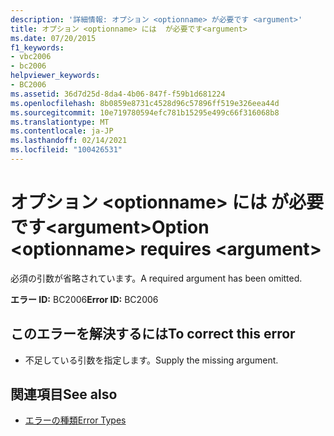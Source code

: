 ```yaml
---
description: '詳細情報: オプション <optionname> が必要です <argument>'
title: オプション <optionname> には  が必要です<argument>
ms.date: 07/20/2015
f1_keywords:
- vbc2006
- bc2006
helpviewer_keywords:
- BC2006
ms.assetid: 36d7d25d-8da4-4b06-847f-f59b1d681224
ms.openlocfilehash: 8b0859e8731c4528d96c57896ff519e326eea44d
ms.sourcegitcommit: 10e719780594efc781b15295e499c66f316068b8
ms.translationtype: MT
ms.contentlocale: ja-JP
ms.lasthandoff: 02/14/2021
ms.locfileid: "100426531"
---
```

# <a name="option-optionname-requires-argument"></a><span data-ttu-id="d07d3-103">オプション \<optionname> には  が必要です\<argument></span><span class="sxs-lookup"><span data-stu-id="d07d3-103">Option \<optionname> requires \<argument></span></span>

<span data-ttu-id="d07d3-104">必須の引数が省略されています。</span><span class="sxs-lookup"><span data-stu-id="d07d3-104">A required argument has been omitted.</span></span>  
  
 <span data-ttu-id="d07d3-105">**エラー ID:** BC2006</span><span class="sxs-lookup"><span data-stu-id="d07d3-105">**Error ID:** BC2006</span></span>  
  
## <a name="to-correct-this-error"></a><span data-ttu-id="d07d3-106">このエラーを解決するには</span><span class="sxs-lookup"><span data-stu-id="d07d3-106">To correct this error</span></span>  
  
- <span data-ttu-id="d07d3-107">不足している引数を指定します。</span><span class="sxs-lookup"><span data-stu-id="d07d3-107">Supply the missing argument.</span></span>  
  
## <a name="see-also"></a><span data-ttu-id="d07d3-108">関連項目</span><span class="sxs-lookup"><span data-stu-id="d07d3-108">See also</span></span>

- [<span data-ttu-id="d07d3-109">エラーの種類</span><span class="sxs-lookup"><span data-stu-id="d07d3-109">Error Types</span></span>](../programming-guide/language-features/error-types.md)

